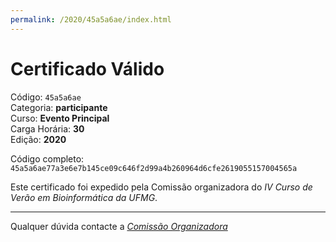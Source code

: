 ```yaml
---
permalink: /2020/45a5a6ae/index.html
---
```


# Certificado Válido

Código: `45a5a6ae`<br>
Categoria: **participante**<br>
Curso: **Evento Principal**<br>
Carga Horária: **30**<br>
Edição: **2020**<br>


Código completo: `45a5a6ae77a3e6e7b145ce09c646f2d99a4b260964d6cfe2619055157004565a`


Este certificado foi expedido pela Comissão organizadora do *IV Curso de Verão em Bioinformática da UFMG*.

----

Qualquer dúvida contacte a [_Comissão Organizadora_](<mailto:cursobioinfoufmg@gmail.com$subject=[Certificados]>)

